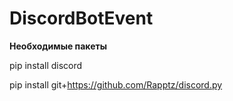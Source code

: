 # DiscordBotEvent

**Необходимые пакеты**

pip install discord

pip install git+https://github.com/Rapptz/discord.py
